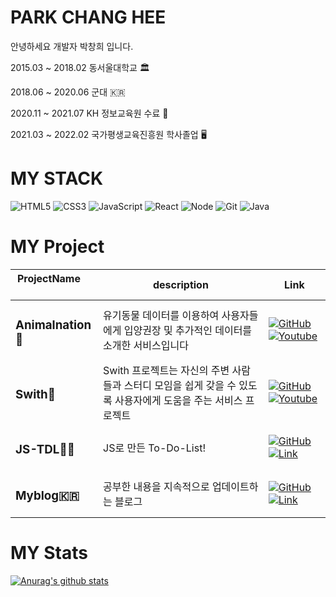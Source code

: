 # PARK CHANG HEE

안녕하세요 개발자 박창희 입니다.

2015.03 ~ 2018.02 동서울대학교 🏛

2018.06 ~ 2020.06 군대 🇰🇷

2020.11 ~ 2021.07 KH 정보교육원 수료 💯

2021.03 ~ 2022.02 국가평생교육진흥원 학사졸업 🖥

# MY STACK

![HTML5](https://img.shields.io/badge/-HTML5-F05032?style=for-the-badge&logo=html5&logoColor=ffffff)
![CSS3](https://img.shields.io/badge/-CSS3-007ACC?style=for-the-badge&logo=css3)
![JavaScript](https://img.shields.io/badge/-JavaScript-%23F7DF1C?style=for-the-badge&logo=javascript&logoColor=000000&labelColor=%23F7DF1C&color=%23FFCE5A)
![React](https://img.shields.io/badge/-React-222222?style=for-the-badge&logo=react)
![Node](https://img.shields.io/badge/-Nodejs-43853d?style=for-the-badge&logo=Node.js&logoColor=white)
![Git](https://img.shields.io/badge/-Git-F05032?style=for-the-badge&logo=git&logoColor=ffffff)
![Java](https://img.shields.io/badge/-Java-007396?style=for-the-badge&logo=Java)

# MY Project

| ProjectName &nbsp; &nbsp; &nbsp; | description                                                                                                    | Link                                                                                                                                                                                                                                                                                                            |
| -------------------------------- | -------------------------------------------------------------------------------------------------------------- | --------------------------------------------------------------------------------------------------------------------------------------------------------------------------------------------------------------------------------------------------------------------------------------------------------------- |
| <h3>Animalnation🐶</h3>          | 유기동물 데이터를 이용하여 사용자들에게 입양권장 및 추가적인 데이터를 소개한 서비스입니다                      | [![GitHub](https://img.shields.io/badge/-Git-181717?style=for-the-badge&logo=GitHub&logoColor=ffffff)](https://github.com/AppleTrick/KH_SemiProject) [![Youtube](https://img.shields.io/badge/-YouTube-FF0000?style=for-the-badge&logo=YouTube&logoColor=ffffff)](https://www.youtube.com/watch?v=BJOBXCIP0ik)  |
| <h3>Swith📖</h3>                 | Swith 프로젝트는 자신의 주변 사람들과 스터디 모임을 쉽게 갖을 수 있도록 사용자에게 도움을 주는 서비스 프로젝트 | [![GitHub](https://img.shields.io/badge/-Git-181717?style=for-the-badge&logo=GitHub&logoColor=ffffff)](https://github.com/AppleTrick/Final-Front-end) [![Youtube](https://img.shields.io/badge/-YouTube-FF0000?style=for-the-badge&logo=YouTube&logoColor=ffffff)](https://www.youtube.com/watch?v=AUmo7E-86VA) |
| <h3>JS-TDL👍🏼</h3>                | JS로 만든 To-Do-List!                                                                                          | [![GitHub](https://img.shields.io/badge/-Git-181717?style=for-the-badge&logo=GitHub&logoColor=ffffff)](https://github.com/AppleTrick/JS_ToDoList) [![Link](https://img.shields.io/badge/-Link-4285F4?style=for-the-badge&logo=GoogleChrome&logoColor=ffffff)](https://appletrick.github.io/JS_ToDoList/)        |
| <h3>Myblog🇰🇷</h3>                | 공부한 내용을 지속적으로 업데이트하는 블로그                                                                   | [![GitHub](https://img.shields.io/badge/-Git-181717?style=for-the-badge&logo=GitHub&logoColor=ffffff)](https://github.com/AppleTrick/Appletrick.github.io) [![Link](https://img.shields.io/badge/-Link-4285F4?style=for-the-badge&logo=GoogleChrome&logoColor=ffffff)](https://appletrick.github.io/)           |

# MY Stats

[![Anurag's github stats](https://github-readme-stats.vercel.app/api?username=AppleTrick)](https://github.com/anuraghazra/github-readme-stats)
